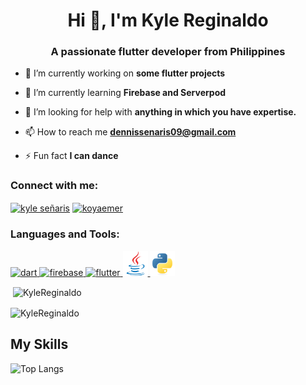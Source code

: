 <h1 align="center">Hi 👋, I'm Kyle Reginaldo</h1>
<h3 align="center">A passionate flutter developer from Philippines</h3>

- 🔭 I’m currently working on **some flutter projects**

- 🌱 I’m currently learning **Firebase and Serverpod**

- 🤝 I’m looking for help with **anything in which you have expertise.**

- 📫 How to reach me **dennissenaris09@gmail.com**

- ⚡ Fun fact **I can dance**

<h3 align="left">Connect with me:</h3>
<p align="left">
<a href="https://fb.com/kyle señaris" target="blank"><img align="center" src="https://raw.githubusercontent.com/rahuldkjain/github-profile-readme-generator/master/src/images/icons/Social/facebook.svg" alt="kyle señaris" height="30" width="40" /></a>
<a href="https://instagram.com/koyaemer" target="blank"><img align="center" src="https://raw.githubusercontent.com/rahuldkjain/github-profile-readme-generator/master/src/images/icons/Social/instagram.svg" alt="koyaemer" height="30" width="40" /></a>
</p>

<h3 align="left">Languages and Tools:</h3>
<p align="left"> <a href="https://dart.dev" target="_blank" rel="noreferrer"> <img src="https://www.vectorlogo.zone/logos/dartlang/dartlang-icon.svg" alt="dart" width="40" height="40"/> </a> <a href="https://firebase.google.com/" target="_blank" rel="noreferrer"> <img src="https://www.vectorlogo.zone/logos/firebase/firebase-icon.svg" alt="firebase" width="40" height="40"/> </a> <a href="https://flutter.dev" target="_blank" rel="noreferrer"> <img src="https://www.vectorlogo.zone/logos/flutterio/flutterio-icon.svg" alt="flutter" width="40" height="40"/> </a> <a href="https://www.java.com" target="_blank" rel="noreferrer"> <img src="https://raw.githubusercontent.com/devicons/devicon/master/icons/java/java-original.svg" alt="java" width="40" height="40"/> </a> <a href="https://www.python.org" target="_blank" rel="noreferrer"> <img src="https://raw.githubusercontent.com/devicons/devicon/master/icons/python/python-original.svg" alt="python" width="40" height="40"/> </a> </p>

<p>&nbsp;<img align="center" src="https://github-readme-stats.vercel.app/api?username=KyleReginaldo&show_icons=true&locale=en" alt="KyleReginaldo" /></p>

<p><img align="center" src="https://github-readme-streak-stats.herokuapp.com/?user=KyleReginaldo&" alt="KyleReginaldo" /></p>

## My Skills
![Top Langs](https://github-readme-stats.vercel.app/api/top-langs/?username=KyleReginaldo&layout=compact)
